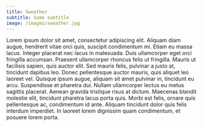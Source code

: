 ```yaml
---
title: Sweather
subtitle: Some subtitle
image: /images/sweather.jpg
---
```

Lorem ipsum dolor sit amet, consectetur adipiscing elit. Aliquam diam augue, hendrerit vitae orci quis, suscipit condimentum mi. Etiam eu massa lacus. Integer placerat nec lacus in malesuada. Duis ullamcorper eget orci fringilla accumsan. Praesent ullamcorper rhoncus felis ut fringilla. Mauris ut facilisis sapien, quis auctor elit. Sed mauris felis, pulvinar a justo at, tincidunt dapibus leo. Donec pellentesque auctor mauris, quis aliquet leo laoreet vel. Quisque ipsum augue, aliquam sit amet pulvinar in, tincidunt eu arcu. Suspendisse et pharetra dui. Nullam ullamcorper lectus eu metus sagittis placerat. Aenean gravida tristique risus at dictum. Maecenas blandit molestie elit, tincidunt pharetra lacus porta quis. Morbi est felis, ornare quis pellentesque ac, condimentum id ante. Aliquam tincidunt dolor quis felis interdum imperdiet. In laoreet lorem dignissim quam condimentum, et posuere lorem porta.
